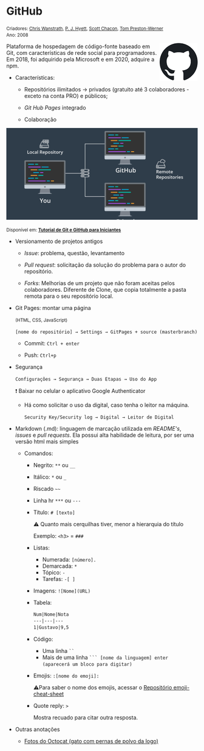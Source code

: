 # GitHub

<small>Criadores: <a href="https://github.com/defunkt">Chris Wanstrath</a>, <a href="https://github.com/pjhyett">P. J. Hyett</a>, <a href="https://github.com/schacon">Scott Chacon</a>, <a href="https://github.com/mojombo">Tom Preston-Werner</a> <br/>Ano: 2008</small>

<img src=".\octocat-github.png" align="right" alt="Octocat.svg"  />Plataforma de hospedagem de código-fonte baseado em Git, com características de rede social para programadores. Em 2018, foi adquirido pela Microsoft e em 2020, adquire a npm. 

- Características:

  - Repositórios ilimitados → privados (gratuito até 3 colaboradores - exceto na conta PRO) e públicos;
  
  - *Git Hub Pages* integrado
  
  - Colaboração
  
    

<img src=".\repositories.jpg" alt="Repositories" />

<small>Disponível em: <a href="https://terminalroot.com.br/assets/img/cursos/git.jpg">**Tutorial de Git e GitHub para Iniciantes**</a></small>

- Versionamento de projetos antigos

  - *Issue*: problema, questão, levantamento

  - *Pull request*: solicitação da solução do problema para o autor do repositório.

  - *Forks*: Melhorias de um projeto que não foram aceitas pelos colaboradores. Diferente de Clone, que copia totalmente a pasta remota para o seu repositório local.

    

- Git Pages: montar uma página

  <small>(HTML, CSS, JavaScript)</small>

  `[nome do repositório] → Settings → GitPages + source (masterbranch)`

  - Commit: `Ctrl + enter`

  - Push: `Ctrl+p`

- Segurança

  `Configurações → Segurança → Duas Etapas → Uso do App`

  :exclamation: Baixar no celular o aplicativo Google Authenticator

  - Há como solicitar o uso da digital, caso tenha o leitor na máquina.

    `Security Key/Security log → Digital → Leitor de Digital`

- Markdown (.md): linguagem de marcação utilizada em *README's*, *issues* e *pull requests*. Ela possui alta habilidade de leitura, por ser uma versão html mais simples

  - Comandos:

    - Negrito: `**` ou `__`

    - Itálico: `*` ou `_`

    - Riscado `~~`

    - Linha hr `***` ou `---`

    - Título: `# [texto]`

      :warning: ​Quanto mais cerquilhas tiver, menor a hierarquia do título

      Exemplo: `<h3>` = `###` 

    - Listas:

      - Numerada: `[número]. ` 
      - Demarcada: `* `
      - Tópico: `- `
      - Tarefas: `-[ ]`

    - Imagens: `![Nome](URL)`

    - Tabela: 

      ```markdown
      Num|Nome|Nota 
      ---|---|---
      1|Gustavo|9,5
      ```

    - Código: 

      - Uma linha ` `` `
      - Mais de uma linha ` ``` [nome da linguagem] enter (aparecerá um bloco para digitar) `

    - Emojis: `:[nome do emoji]:`

      :warning:Para saber o nome dos emojis, acessar o [Repositório emoji-cheat-sheet](https://github.com/ikatyang/emoji-cheat-sheet) 

    - Quote reply: `>`

      Mostra recuado para citar outra resposta. 

    

- Outras anotações

  - [Fotos do Octocat (gato com pernas de polvo da logo)](https://octodex.github.com/)

  



